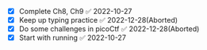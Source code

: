 - [x] Complete Ch8, Ch9 ✅ 2022-10-27
- [x] Keep up typing practice ✅ 2022-12-28(Aborted)
- [x] Do some challenges in picoCtf ✅ 2022-12-28(Aborted)
- [x] Start with running ✅ 2022-10-27